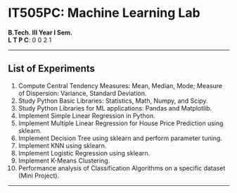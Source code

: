 
# IT505PC: Machine Learning Lab

**B.Tech. III Year I Sem.**  
**L T P C**: 0 0 2 1

---



## List of Experiments

1. Compute Central Tendency Measures: Mean, Median, Mode; Measure of Dispersion: Variance, Standard Deviation.
2. Study Python Basic Libraries: Statistics, Math, Numpy, and Scipy.
3. Study Python Libraries for ML applications: Pandas and Matplotlib.
4. Implement Simple Linear Regression in Python.
5. Implement Multiple Linear Regression for House Price Prediction using sklearn.
6. Implement Decision Tree using sklearn and perform parameter tuning.
7. Implement KNN using sklearn.
8. Implement Logistic Regression using sklearn.
9. Implement K-Means Clustering.
10. Performance analysis of Classification Algorithms on a specific dataset (Mini Project).

---
